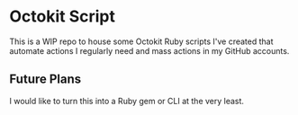 # Octokit Script

This is a WIP repo to house some Octokit Ruby scripts I've created that automate actions I regularly need and mass actions in my GitHub accounts.

## Future Plans

I would like to turn this into a Ruby gem or CLI at the very least.
